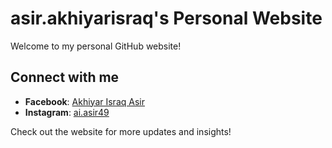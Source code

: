 # asir.akhiyarisraq's Personal Website

Welcome to my personal GitHub website!

## Connect with me
- **Facebook**: [Akhiyar Israq Asir](https://www.facebook.com/Akhiyar.Israq.Asir)
- **Instagram**: [ai.asir49](https://www.instagram.com/ai.asir49)

Check out the website for more updates and insights!

